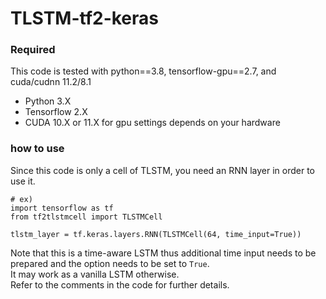 # TLSTM-tf2-keras

### Required
This code is tested with python==3.8, tensorflow-gpu==2.7, and cuda/cudnn 11.2/8.1
- Python 3.X
- Tensorflow 2.X
- CUDA 10.X or 11.X for gpu settings depends on your hardware

### how to use
Since this code is only a cell of TLSTM, you need an RNN layer in order to use it.
```
# ex)
import tensorflow as tf
from tf2tlstmcell import TLSTMCell

tlstm_layer = tf.keras.layers.RNN(TLSTMCell(64, time_input=True))
```
Note that this is a time-aware LSTM thus additional time input needs to be prepared and the option needs to be set to `True`.\
It may work as a vanilla LSTM otherwise.\
Refer to the comments in the code for further details.
